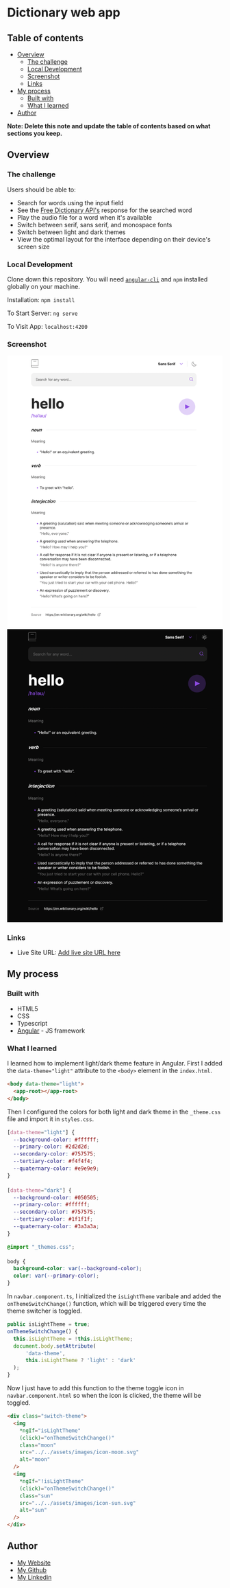 # Dictionary web app

## Table of contents

- [Overview](#overview)
  - [The challenge](#the-challenge)
  - [Local Development](#local-development)
  - [Screenshot](#screenshot)
  - [Links](#links)
- [My process](#my-process)
  - [Built with](#built-with)
  - [What I learned](#what-i-learned)
- [Author](#author)

**Note: Delete this note and update the table of contents based on what sections you keep.**

## Overview

### The challenge

Users should be able to:

- Search for words using the input field
- See the [Free Dictionary API's](https://dictionaryapi.dev/) response for the searched word
- Play the audio file for a word when it's available
- Switch between serif, sans serif, and monospace fonts
- Switch between light and dark themes
- View the optimal layout for the interface depending on their device's screen size

### Local Development
Clone down this repository. You will need [`angular-cli`](https://angular.io/cli) and `npm` installed globally on your machine.  

Installation:
`npm install`  

To Start Server:
`ng serve`  

To Visit App:
`localhost:4200`

### Screenshot

![](./light.png)
![](./dark.png)

### Links

- Live Site URL: [Add live site URL here](https://your-live-site-url.com)

## My process

### Built with

- HTML5
- CSS
- Typescript
- [Angular](https://angular.io/) - JS framework

### What I learned

I learned how to implement light/dark theme feature in Angular.
First I added the `data-theme="light"` attribute to the `<body>` element in the `index.html`.

```html
<body data-theme="light">
  <app-root></app-root>
</body>
```
Then I configured the colors for both light and dark theme in the `_theme.css` file and import it in `styles.css`.
```css
[data-theme="light"] {
  --background-color: #ffffff;
  --primary-color: #2d2d2d;
  --secondary-color: #757575;
  --tertiary-color: #f4f4f4;
  --quaternary-color: #e9e9e9;
}

[data-theme="dark"] {
  --background-color: #050505;
  --primary-color: #ffffff;
  --secondary-color: #757575;
  --tertiary-color: #1f1f1f;
  --quaternary-color: #3a3a3a;
}
```
```css
@import "_themes.css";

body {
  background-color: var(--background-color);
  color: var(--primary-color);
}
```
In `navbar.component.ts`, I initialized the `isLightTheme` varibale and added the `onThemeSwitchChange()` function, which will be triggered every time the theme switcher is toggled.
```js
public isLightTheme = true;
onThemeSwitchChange() {
  this.isLightTheme = !this.isLightTheme;
  document.body.setAttribute(
      'data-theme',
      this.isLightTheme ? 'light' : 'dark'
  );
}
```
Now I just have to add this function to the theme toggle icon in `navbar.component.html` so when the icon is clicked, the theme will be toggled.
```html
<div class="switch-theme">
  <img
    *ngIf="isLightTheme"
    (click)="onThemeSwitchChange()"
    class="moon"
    src="../../assets/images/icon-moon.svg"
    alt="moon"
  />
  <img
    *ngIf="!isLightTheme"
    (click)="onThemeSwitchChange()"
    class="sun"
    src="../../assets/images/icon-sun.svg"
    alt="sun"
  />
</div>
```
## Author

- [My Website](https://www.henrychon.com/)
- [My Github](https://github.com/chonhenry)
- [My Linkedin](https://www.linkedin.com/in/chonhenry/)
